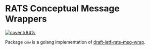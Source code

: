 # RATS Conceptual Message Wrappers

[![cover ≥84%](https://github.com/veraison/cmw/actions/workflows/ci-go-cover.yml/badge.svg)](https://github.com/veraison/cmw/actions/workflows/ci-go-cover.yml)

Package `cmw` is a golang implementation of [draft-ietf-rats-msg-wrap](https://datatracker.ietf.org/doc/draft-ietf-rats-msg-wrap/).

